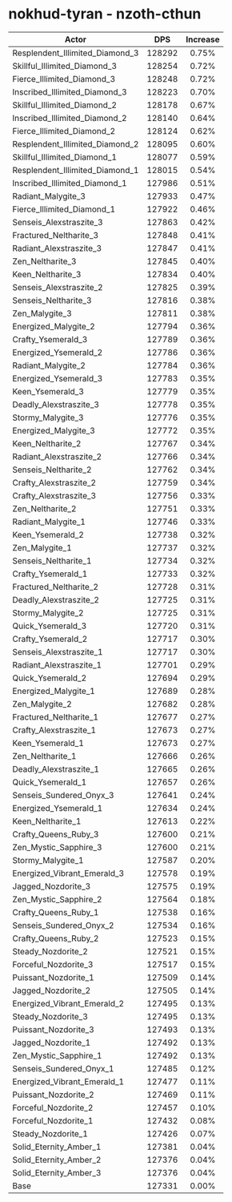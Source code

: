 # nokhud-tyran - nzoth-cthun
| Actor | DPS | Increase |
|---|:---:|:---:|
|Resplendent_Illimited_Diamond_3|128292|0.75%|
|Skillful_Illimited_Diamond_3|128254|0.72%|
|Fierce_Illimited_Diamond_3|128248|0.72%|
|Inscribed_Illimited_Diamond_3|128223|0.70%|
|Skillful_Illimited_Diamond_2|128178|0.67%|
|Inscribed_Illimited_Diamond_2|128140|0.64%|
|Fierce_Illimited_Diamond_2|128124|0.62%|
|Resplendent_Illimited_Diamond_2|128095|0.60%|
|Skillful_Illimited_Diamond_1|128077|0.59%|
|Resplendent_Illimited_Diamond_1|128015|0.54%|
|Inscribed_Illimited_Diamond_1|127986|0.51%|
|Radiant_Malygite_3|127933|0.47%|
|Fierce_Illimited_Diamond_1|127922|0.46%|
|Senseis_Alexstraszite_3|127863|0.42%|
|Fractured_Neltharite_3|127848|0.41%|
|Radiant_Alexstraszite_3|127847|0.41%|
|Zen_Neltharite_3|127845|0.40%|
|Keen_Neltharite_3|127834|0.40%|
|Senseis_Alexstraszite_2|127825|0.39%|
|Senseis_Neltharite_3|127816|0.38%|
|Zen_Malygite_3|127811|0.38%|
|Energized_Malygite_2|127794|0.36%|
|Crafty_Ysemerald_3|127789|0.36%|
|Energized_Ysemerald_2|127786|0.36%|
|Radiant_Malygite_2|127784|0.36%|
|Energized_Ysemerald_3|127783|0.35%|
|Keen_Ysemerald_3|127779|0.35%|
|Deadly_Alexstraszite_3|127778|0.35%|
|Stormy_Malygite_3|127776|0.35%|
|Energized_Malygite_3|127772|0.35%|
|Keen_Neltharite_2|127767|0.34%|
|Radiant_Alexstraszite_2|127766|0.34%|
|Senseis_Neltharite_2|127762|0.34%|
|Crafty_Alexstraszite_2|127759|0.34%|
|Crafty_Alexstraszite_3|127756|0.33%|
|Zen_Neltharite_2|127751|0.33%|
|Radiant_Malygite_1|127746|0.33%|
|Keen_Ysemerald_2|127738|0.32%|
|Zen_Malygite_1|127737|0.32%|
|Senseis_Neltharite_1|127734|0.32%|
|Crafty_Ysemerald_1|127733|0.32%|
|Fractured_Neltharite_2|127728|0.31%|
|Deadly_Alexstraszite_2|127725|0.31%|
|Stormy_Malygite_2|127725|0.31%|
|Quick_Ysemerald_3|127720|0.31%|
|Crafty_Ysemerald_2|127717|0.30%|
|Senseis_Alexstraszite_1|127717|0.30%|
|Radiant_Alexstraszite_1|127701|0.29%|
|Quick_Ysemerald_2|127694|0.29%|
|Energized_Malygite_1|127689|0.28%|
|Zen_Malygite_2|127682|0.28%|
|Fractured_Neltharite_1|127677|0.27%|
|Crafty_Alexstraszite_1|127673|0.27%|
|Keen_Ysemerald_1|127673|0.27%|
|Zen_Neltharite_1|127666|0.26%|
|Deadly_Alexstraszite_1|127665|0.26%|
|Quick_Ysemerald_1|127657|0.26%|
|Senseis_Sundered_Onyx_3|127641|0.24%|
|Energized_Ysemerald_1|127634|0.24%|
|Keen_Neltharite_1|127613|0.22%|
|Crafty_Queens_Ruby_3|127600|0.21%|
|Zen_Mystic_Sapphire_3|127600|0.21%|
|Stormy_Malygite_1|127587|0.20%|
|Energized_Vibrant_Emerald_3|127578|0.19%|
|Jagged_Nozdorite_3|127575|0.19%|
|Zen_Mystic_Sapphire_2|127564|0.18%|
|Crafty_Queens_Ruby_1|127538|0.16%|
|Senseis_Sundered_Onyx_2|127534|0.16%|
|Crafty_Queens_Ruby_2|127523|0.15%|
|Steady_Nozdorite_2|127521|0.15%|
|Forceful_Nozdorite_3|127517|0.15%|
|Puissant_Nozdorite_1|127509|0.14%|
|Jagged_Nozdorite_2|127505|0.14%|
|Energized_Vibrant_Emerald_2|127495|0.13%|
|Steady_Nozdorite_3|127495|0.13%|
|Puissant_Nozdorite_3|127493|0.13%|
|Jagged_Nozdorite_1|127492|0.13%|
|Zen_Mystic_Sapphire_1|127492|0.13%|
|Senseis_Sundered_Onyx_1|127485|0.12%|
|Energized_Vibrant_Emerald_1|127477|0.11%|
|Puissant_Nozdorite_2|127469|0.11%|
|Forceful_Nozdorite_2|127457|0.10%|
|Forceful_Nozdorite_1|127432|0.08%|
|Steady_Nozdorite_1|127426|0.07%|
|Solid_Eternity_Amber_1|127381|0.04%|
|Solid_Eternity_Amber_2|127376|0.04%|
|Solid_Eternity_Amber_3|127376|0.04%|
|Base|127331|0.00%|
